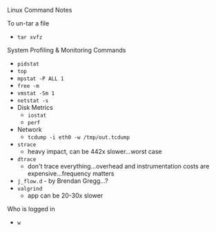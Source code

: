Linux Command Notes

To un-tar a file
* ```tar xvfz```


System Profiling & Monitoring Commands
* ```pidstat```
* ```top```
* ```mpstat -P ALL 1```
* ```free -m```
* ```vmstat -Sm 1```
* ```netstat -s```
* Disk Metrics
  * ```iostat```
  * ```perf```
* Network
  * ```tcdump -i eth0 -w /tmp/out.tcdump```
* ```strace```
  * heavy impact, can be 442x slower...worst case
* ```dtrace```
  * don't trace everything...overhead and instrumentation costs are expensive...frequency matters
* ```j_flow.d``` - by Brendan Gregg...?
* ```valgrind```
  * app can be 20-30x slower


Who is logged in
* ```w```
